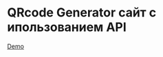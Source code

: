 ﻿# QRcode Generator сайт с ипользованием API
<a href="https://webqarbon.github.io/QRcode-generator/">Demo</a>
